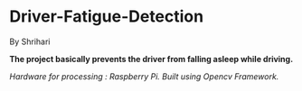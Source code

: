 # Driver-Fatigue-Detection

By Shrihari

**The project basically prevents the driver from falling asleep while driving.**

*Hardware for processing : Raspberry Pi.
Built using Opencv Framework.*
